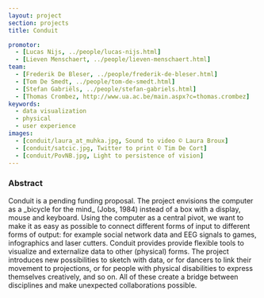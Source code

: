 ```yaml
---
layout: project
section: projects
title: Conduit

promotor:
  - [Lucas Nijs, ../people/lucas-nijs.html]
  - [Lieven Menschaert, ../people/lieven-menschaert.html]
team:
  - [Frederik De Bleser, ../people/frederik-de-bleser.html]
  - [Tom De Smedt, ../people/tom-de-smedt.html]
  - [Stefan Gabriëls, ../people/stefan-gabriels.html]
  - [Thomas Crombez, http://www.ua.ac.be/main.aspx?c=thomas.crombez]
keywords:
  - data visualization
  - physical
  - user experience
images:
  - [conduit/laura_at_muhka.jpg, Sound to video © Laura Broux]
  - [conduit/satcic.jpg, Twitter to print © Tim De Cort]
  - [conduit/PovNB.jpg, Light to persistence of vision]
---
```


<h3>Abstract</h3>
Conduit is a pending funding proposal. The project envisions the computer as a _bicycle for the mind_ (Jobs, 1984) instead of a box with a display, mouse and keyboard. Using the computer as a central pivot, we want to make it as easy as possible to connect different forms of input to different forms of output: for example social network data and EEG signals to games, infographics and laser cutters. Conduit provides provide flexible tools to visualize and externalize data to other (physical) forms. The project introduces new possibilities to sketch with data, or for dancers to link their movement to projections, or for people with physical disabilities to express themselves creatively, and so on. All of these create a bridge between disciplines and make unexpected collaborations possible.
